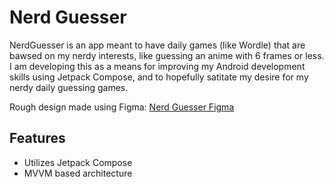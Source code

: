 # Nerd Guesser
NerdGuesser is an app meant to have daily games (like Wordle) that are bawsed on my nerdy interests, like guessing an anime with 6 frames or less.
I am developing this as a means for improving my Android development skills using Jetpack Compose, and to hopefully satitate my desire for my nerdy daily guessing games.

Rough design made using Figma:
[Nerd Guesser Figma](https://www.figma.com/design/rMqinEH1TkVJGsNiXSeaHT/Nerd-Guesser?node-id=16-4&t=0Y6q78jmnvD6xqzP-1)

## Features
- Utilizes Jetpack Compose
- MVVM based architecture
